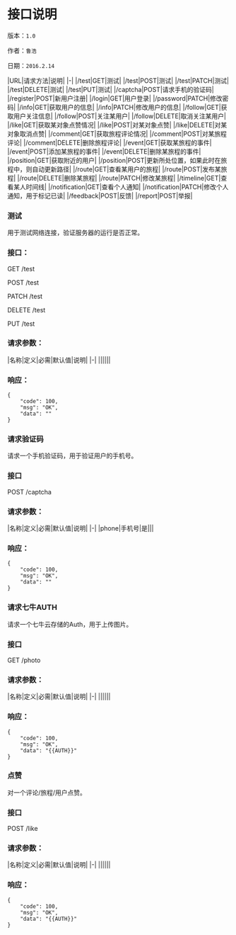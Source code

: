 # 接口说明

版本：`1.0`

作者：`鲁浩`

日期：`2016.2.14`

|URL|请求方法|说明|
|-|
|/test|GET|测试|
|/test|POST|测试|
|/test|PATCH|测试|
|/test|DELETE|测试|
|/test|PUT|测试|
|/captcha|POST|请求手机的验证码|
|/register|POST|新用户注册|
|/login|GET|用户登录|
|/password|PATCH|修改密码|
|/info|GET|获取用户的信息|
|/info|PATCH|修改用户的信息|
|/follow|GET|获取用户关注信息|
|/follow|POST|关注某用户|
|/follow|DELETE|取消关注某用户|
|/like|GET|获取某对象点赞情况|
|/like|POST|对某对象点赞|
|/like|DELETE|对某对象取消点赞|
|/comment|GET|获取旅程评论情况|
|/comment|POST|对某旅程评论|
|/comment|DELETE|删除旅程评论|
|/event|GET|获取某旅程的事件|
|/event|POST|添加某旅程的事件|
|/event|DELETE|删除某旅程的事件|
|/position|GET|获取附近的用户|
|/position|POST|更新所处位置，如果此时在旅程中，则自动更新路径|
|/route|GET|查看某用户的旅程|
|/route|POST|发布某旅程|
|/route|DELETE|删除某旅程|
|/route|PATCH|修改某旅程|
|/timeline|GET|查看某人时间线|
|/notification|GET|查看个人通知|
|/notification|PATCH|修改个人通知，用于标记已读|
|/feedback|POST|反馈|
|/report|POST|举报|

### 测试
用于测试网络连接，验证服务器的运行是否正常。

### 接口：
GET /test

POST /test

PATCH /test

DELETE /test

PUT /test

### 请求参数：
|名称|定义|必需|默认值|说明|
|-|
||||||

### 响应：
	{
		"code": 100,
		"msg": "OK",
		"data": ""
	}

### 请求验证码
请求一个手机验证码，用于验证用户的手机号。

### 接口
POST /captcha

### 请求参数：
|名称|定义|必需|默认值|说明|
|-|
|phone|手机号|是|||

### 响应：
	{
		"code": 100,
		"msg": "OK",
		"data": ""
	}

### 请求七牛AUTH
请求一个七牛云存储的Auth，用于上传图片。

### 接口
GET /photo

### 请求参数：
|名称|定义|必需|默认值|说明|
|-|
||||||

### 响应：
	{
		"code": 100,
		"msg": "OK",
		"data": "{{AUTH}}"
	}
	
### 点赞
对一个评论/旅程/用户点赞。

### 接口
POST /like

### 请求参数：
|名称|定义|必需|默认值|说明|
|-|
||||||

### 响应：
	{
		"code": 100,
		"msg": "OK",
		"data": "{{AUTH}}"
	}